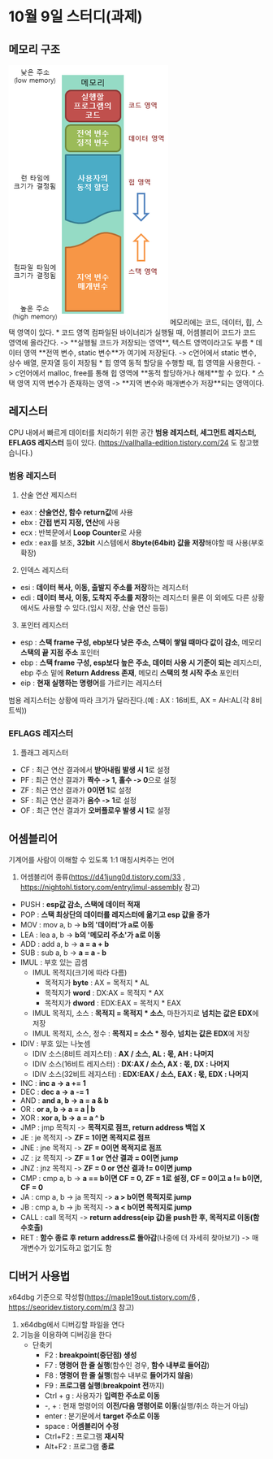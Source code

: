 # 10월 9일 스터디(과제)
## 메모리 구조
<img src="메모리 구조.png">
메모리에는 코드, 데이터, 힙, 스택 영역이 있다.
* 코드 영역   컴파일된 바이너리가 실행될 때, 어셈블리어 코드가 코드 영역에 올라간다.   -> **실행될 코드가 저장되는 영역**, 텍스트 영역이라고도 부름
* 데이터 영역   **전역 변수, static 변수**가 여기에 저장된다.   -> c언어에서 static 변수, 상수 배열, 문자열 등이 저장됨
* 힙 영역   동적 할당을 수행할 때, 힙 영역을 사용한다.   -> c언어에서 malloc, free를 통해 힙 영역에 **동적 할당하거나 해제**할 수 있다.   
* 스택 영역   지역 변수가 존재하는 영역   -> **지역 변수와 매개변수가 저장**되는 영역이다.

## 레지스터
CPU 내에서 빠르게 데이터를 처리하기 위한 공간   **범용 레지스터, 세그먼트 레지스터, EFLAGS 레지스터** 등이 있다.   (https://vallhalla-edition.tistory.com/24 도 참고했습니다.)

### 범용 레지스터
1. 산술 연산 제지스터
  * eax : **산술연산, 함수 return값**에 사용
  * ebx : **간접 번지 지정, 연산**에 사용
  * ecx : 반복문에서 **Loop Counter**로 사용
  * edx : eax를 보조, **32bit** 시스템에서 **8byte(64bit) 값을 저장**해야할 때 사용(부호 확장)
2. 인덱스 레지스터
  * esi : **데이터 복사, 이동, 출발지 주소를 저장**하는 레지스터
  * edi : **데이터 복사, 이동, 도착지 주소를 저장**하는 레지스터   물론 이 외에도 다른 상황에서도 사용할 수 있다.(임시 저장, 산술 연산 등등)
3. 포인터 레지스터
  * esp : **스택 frame 구성, ebp보다 낮은 주소, 스택이 쌓일 때마다 값이 감소**, 메모리 **스택의 끝 지점 주소** 포인터
  * ebp : **스택 frame 구성, esp보다 높은 주소, 데이터 사용 시 기준이 되는** 레지스터, ebp 주소 밑에 **Return Address 존재**, 메모리 **스택의 첫 시작 주소** 포인터
  * eip : **현재 실행하는 명령어**를 가르키는 레지스터   

범용 레지스터는 상황에 따라 크기가 달라진다.(예 : AX : 16비트, AX = AH:AL(각 8비트씩))


### EFLAGS 레지스터
1. 플래그 레지스터
  * CF : 최근 연산 결과에서 **받아내림 발생 시 1**로 설정
  * PF : 최근 연산 결과가 **짝수 -> 1, 홀수 -> 0**으로 설정
  * ZF : 최근 연산 결과가 **0이면 1**로 설정
  * SF : 최근 연산 결과가 **음수 -> 1**로 설정
  * OF : 최근 연산 결과가 **오버플로우 발생 시 1**로 설정

## 어셈블리어
기계어를 사람이 이해할 수 있도록 1:1 매칭시켜주는 언어
1. 어셈블리어 종류(https://d41jung0d.tistory.com/33 , https://nightohl.tistory.com/entry/imul-assembly 참고)
* PUSH : **esp값 감소, 스택에 데이터 적재**
* POP : **스택 최상단의 데이터를 레지스터에 옮기고 esp 값을 증가**
* MOV : mov a, b -> **b의 '데이터'가 a로 이동**
* LEA : lea a, b -> **b의 '메모리 주소'가 a로 이동**
* ADD : add a, b -> **a = a + b**
* SUB : sub a, b -> **a = a - b**
* IMUL : 부호 있는 곱셈
  * IMUL 목적지(크기에 따라 다름)
    * 목적지가 **byte** : AX = 목적지 * AL
    * 목적지가 **word** : DX:AX = 목적지 * AX
    * 목적지가 **dword** : EDX:EAX = 목적지 * EAX
  * IMUL 목적지, 소스 : **목적지 = 목적지 * 소스**, 마찬가지로 **넘치는 값은 EDX**에 저장
  * IMUL 목적지, 소스, 정수 : **목적지 = 소스 * 정수**, **넘치는 값은 EDX**에 저장
* IDIV : 부호 있는 나눗셈
  * IDIV 소스(8비트 레지스터) : **AX / 소스, AL : 몫, AH : 나머지**
  * IDIV 소스(16비트 레지스터) : **DX:AX / 소스, AX : 몫, DX : 나머지**
  * IDIV 소스(32비트 레지스터) : **EDX:EAX / 소스, EAX : 몫, EDX : 나머지**
* INC : **inc a -> a += 1**
* DEC : **dec a -> a -= 1**
* AND : **and a, b -> a = a & b**
* OR : **or a, b -> a = a | b**
* XOR : **xor a, b -> a = a ^ b**
* JMP : jmp 목적지 -> **목적지로 점프, return address 백업 X**
* JE : je 목적지 -> **ZF = 1이면 목적지로 점프**
* JNE : jne 목적지 -> **ZF = 0이면 목적지로 점프**
* JZ : jz 목적지 -> **ZF = 1 or 연산 결과 = 0이면 jump**
* JNZ : jnz 목적지 -> **ZF = 0 or 연산 결과 != 0이면 jump**
* CMP : cmp a, b -> **a == b이면 CF = 0, ZF = 1로 설정, CF = 0이고 a != b이면, CF = 0**
* JA : cmp a, b -> ja 목적지 -> **a > b이면 목적지로 jump**
* JB : cmp a, b -> jb 목적지 -> **a < b이면 목적지로 jump**
* CALL : call 목적지 -> **return address(eip 값)을 push한 후, 목적지로 이동(함수호출)**
* RET : **함수 종료 후 return address로 돌아감**(나중에 더 자세히 찾아보기) -> 매개변수가 있기도하고 없기도 함

## 디버거 사용법
x64dbg 기준으로 작성함(https://maple19out.tistory.com/6 , https://seoridev.tistory.com/m/3 참고)
1. x64dbg에서 디버깅할 파일을 연다
2. 기능을 이용하여 디버깅을 한다
   * 단축키
     * F2 : **breakpoint(중단점) 생성**
     * F7 : **명령어 한 줄 실행**(함수인 경우, **함수 내부로 들어감**)
     * F8 : **명령어 한 줄 실행**(함수 내부로 **들어가지 않음**)
     * F9 : **프로그램 실행**(**breakpoint 전**까지)
     * Ctrl + g : 사용자가 **입력한 주소로 이동**
     * -, + : 현재 명령어의 **이전/다음 명령어로 이동**(실행/취소 하는거 아님)
     * enter : 분기문에서 **target 주소로 이동**
     * space : **어셈블리어 수정**
     * Ctrl+F2 : 프로그램 **재시작**
     * Alt+F2 : 프로그램 **종료**
 
 
     

